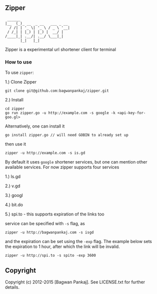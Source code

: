 ## Zipper
     ______                       
    |__  (_)_ __  _ __   ___ _ __ 
      / /| | '_ \| '_ \ / _ \ '__|
     / /_| | |_) | |_) |  __/ |   
    /____|_| .__/| .__/ \___|_|   
           |_|   |_|              

Zipper is a experimental url shortener client for terminal

### How to use

To use `zipper`:

1.) Clone Zipper

    git clone git@github.com:bagwanpankaj/zipper.git

2.) Install 

    cd zipper
    go run zipper.go -u http://example.com -s google -k <api-key-for-goo.gl>

Alternatively, one can install it

    go install zipper.go // will need GOBIN to already set up

  then use it

    zipper -u http://example.com -s is.gd

By default it uses `google` shortener services, but one can mention other available services. For now zipper supports four services

1.) Is.gd

2.) v.gd

3.) googl

4.) bit.do

5.) spi.to - this supports expiration of the links too

service can be specified with `-s` flag, as

    zipper -u http://bagwanpankaj.com -s isgd

and the expiration can be set using the `-exp` flag. The example below sets the expiration to 1 hour, after which the link will be invalid.

    zipper -u http://spi.to -s spito -exp 3600


## Copyright

Copyright (c) 2012-2015 [Bagwan Pankaj]. See LICENSE.txt for further details.
